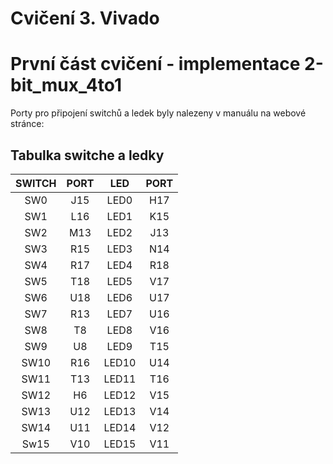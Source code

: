 # Cvičení 3. Vivado

# První část cvičení - implementace 2-bit_mux_4to1

Porty pro připojení switchů a ledek byly nalezeny v manuálu na webové stránce:

[](https://reference.digilentinc.com/reference/programmable-logic/nexys-a7/reference-manual) 

## Tabulka switche a ledky

| **SWITCH** | **PORT** | **LED** | **PORT** |
| :-: | :-: | :-: | :-: |
| SW0 | J15 | LED0 | H17 |
| SW1 | L16 | LED1 | K15 |
| SW2 | M13 | LED2 | J13 |
| SW3 | R15 | LED3 | N14 |
| SW4 | R17 | LED4 | R18 |
| SW5 | T18 | LED5 | V17 |
| SW6 | U18 | LED6 | U17 |
| SW7 | R13 | LED7 | U16 |
| SW8 | T8 | LED8 | V16 |
| SW9 | U8 | LED9 | T15 |
| SW10 | R16 | LED10 | U14 |
| SW11 | T13 | LED11 | T16 | 
| SW12 | H6 | LED12 | V15 | 
| SW13 | U12 | LED13 | V14 | 
| SW14 | U11 | LED14 | V12 | 
| Sw15 | V10 | LED15 | V11 | 
